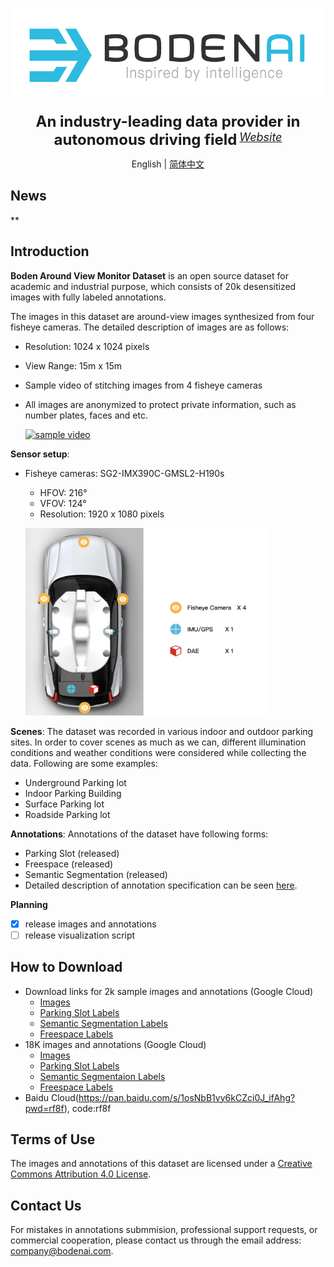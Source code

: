 <p align="center">
  <img src="figures/logo.png" height="150">
</p>

<div align="center">
    <b><font size="5">An industry-leading data provider in autonomous driving field</font></b>
    <sup>
      <a href="https://boden.ai/">
        <i><font size="4">Website</font></i>
      </a>
    </sup>
  </div>

<div align="center">

English | [简体中文](README_zh-CN.md)

</div>

## News
** 

## Introduction

**Boden Around View Monitor Dataset** is an open source dataset for academic and industrial purpose, which consists of 20k desensitized images with fully labeled annotations. 

The images in this dataset are around-view images synthesized from four fisheye cameras. The detailed description of images are as follows:
* Resolution: 1024 x 1024 pixels
* View Range: 15m x 15m
* Sample video of stitching images from 4 fisheye cameras
* All images are anonymized to protect private information, such as number plates, faces and etc.

  [![sample video](http://img.youtube.com/vi/ejiigCk7eM0/0.jpg)](https://www.youtube.com/watch?v=ejiigCk7eM0)

**Sensor setup**:
* Fisheye cameras: SG2-IMX390C-GMSL2-H190s
  * HFOV: 216°
  * VFOV: 124°
  * Resolution: 1920 x 1080 pixels
  
  <p align="left">
  <img src="figures/sensor_setup.png" height="300">
  </p>

**Scenes**: The dataset was recorded in various indoor and outdoor parking sites. In order to cover scenes as much as we can, different illumination conditions and weather conditions were considered while collecting the data. Following are some examples: 
* Underground Parking lot
* Indoor Parking Building
* Surface Parking lot
* Roadside Parking lot

**Annotations**: Annotations of the dataset have following forms:
* Parking Slot (released)
* Freespace (released)
* Semantic Segmentation (released)
* Detailed description of annotation specification can be seen [here](docs/annotation.md).

**Planning**
- [x] release images and annotations
- [ ] release visualization script

## How to Download
* Download links for 2k sample images and annotations (Google Cloud)
  * [Images](https://drive.google.com/file/d/1Ny5rzYkyNYyX-YVsuMf3Q6zkCzn-Lzgk/view?usp=drive_link)
  * [Parking Slot Labels](https://drive.google.com/file/d/1K-uHvHfXJ1IsTctzhFC-1yP9G1K1aZ1i/view?usp=drive_link)
  * [Semantic Segmentation Labels](https://drive.google.com/file/d/1MMHc9ti-LRHWsL6rrGGCu_6Pc24hSf3n/view?usp=drive_link)
  * [Freespace Labels](https://drive.google.com/file/d/1gDcxc052jwSc9wCVU0jjTkyY6VWvGjUZ/view?usp=drive_link)
* 18K images and annotations (Google Cloud)
  * [Images](https://drive.google.com/file/d/1ZZVGbOVOOI8Z3iTQUYGZp9dUSJ1c0FBM/view?usp=drive_link)
  * [Parking Slot Labels](https://drive.google.com/file/d/19KQ9TqvCoMkuqqqezuX2dPEuplErv8Db/view?usp=drive_link)
  * [Semantic Segmentaion Labels](https://drive.google.com/file/d/19KQ9TqvCoMkuqqqezuX2dPEuplErv8Db/view?usp=drive_link)
  * [Freespace Labels](https://drive.google.com/file/d/1jVUDgTkAaXiaO1Zd0ZsRNcZp3_61zAyo/view?usp=drive_link)
* Baidu Cloud(https://pan.baidu.com/s/1osNbB1vy6kCZci0J_ifAhg?pwd=rf8f), code:rf8f 

## Terms of Use
The images and annotations of this dataset are licensed under a [Creative Commons Attribution 4.0 License](LICENSE).

## Contact Us
For mistakes in annotations submmision, professional support requests, or commercial cooperation, please contact us through the email address: company@bodenai.com.

